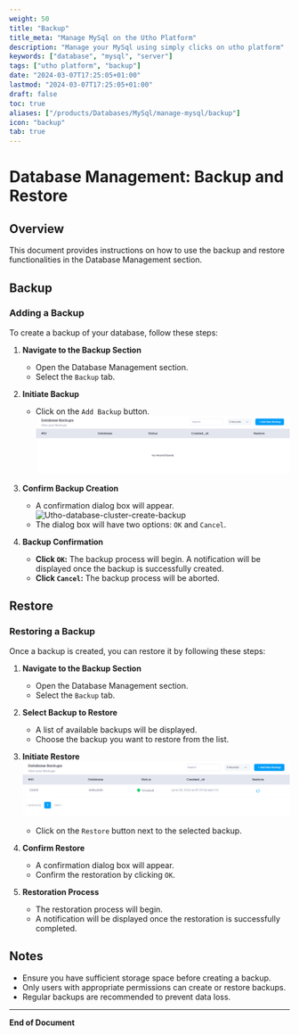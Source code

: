 ```yaml
---
weight: 50
title: "Backup"
title_meta: "Manage MySql on the Utho Platform"
description: "Manage your MySql using simply clicks on utho platform"
keywords: ["database", "mysql", "server"]
tags: ["utho platform", "backup"]
date: "2024-03-07T17:25:05+01:00"
lastmod: "2024-03-07T17:25:05+01:00"
draft: false
toc: true
aliases: ["/products/Databases/MySql/manage-mysql/backup"]
icon: "backup"
tab: true
---
```


# Database Management: Backup and Restore

## Overview

This document provides instructions on how to use the backup and restore functionalities in the Database Management section.

## Backup

### Adding a Backup

To create a backup of your database, follow these steps:

1. **Navigate to the Backup Section**

   - Open the Database Management section.
   - Select the `Backup` tab.

2. **Initiate Backup**

   - Click on the `Add Backup` button.
     ![Utho-database-cluster-backup-button](image/Utho-database-cluster-backup-button.png)

3. **Confirm Backup Creation**

   - A confirmation dialog box will appear.
     ![Utho-database-cluster-create-backup](image/Utho-database-cluster-create-backup.png)
   - The dialog box will have two options: `OK` and `Cancel`.

4. **Backup Confirmation**
   - **Click `OK`:** The backup process will begin. A notification will be displayed once the backup is successfully created.
   - **Click `Cancel`:** The backup process will be aborted.

## Restore

### Restoring a Backup

Once a backup is created, you can restore it by following these steps:

1. **Navigate to the Backup Section**

   - Open the Database Management section.
   - Select the `Backup` tab.

2. **Select Backup to Restore**

   - A list of available backups will be displayed.
   - Choose the backup you want to restore from the list.

3. **Initiate Restore**
   ![Utho-database-cluster-backup-list](image/Utho-database-cluster-backup-list.png)

   - Click on the `Restore` button next to the selected backup.

4. **Confirm Restore**

   - A confirmation dialog box will appear.
   - Confirm the restoration by clicking `OK`.

5. **Restoration Process**
   - The restoration process will begin.
   - A notification will be displayed once the restoration is successfully completed.

## Notes

- Ensure you have sufficient storage space before creating a backup.
- Only users with appropriate permissions can create or restore backups.
- Regular backups are recommended to prevent data loss.

<!-- ## Troubleshooting

- If you encounter any issues during the backup or restore process, check the system logs for more details.
- For further assistance, contact the IT support team. -->

---

**End of Document**
